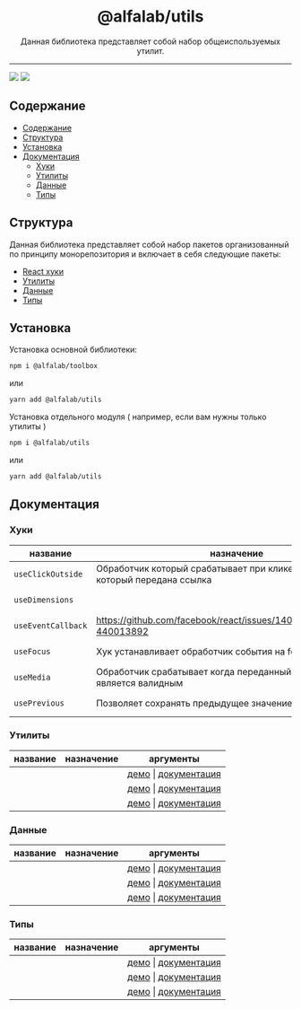 <div align="center">
    <h1>@alfalab/utils</h1>
    <div>Данная библиотека представляет собой набор общеиспользуемых утилит.</div>
</div>

<hr />

<img src="https://github.com/alfa-laboratory/utils/workflows/Tests/badge.svg" /> ![](https://badgen.net/npm/v/@alfalab/utils)

## Содержание

- [Содержание](#содержание)
- [Структура](#структура)
- [Установка](#установка)
- [Документация](#документация)
  - [Хуки](#хуки)
  - [Утилиты](#утилиты)
  - [Данные](#данные)
  - [Типы](#типы)

## Структура
Данная библиотека представляет собой набор пакетов организованный по принципу монорепозитория и включает в себя следующие пакеты:

- [React хуки](https://github.com/alfa-laboratory/utils/tree/develop/packages/data)
- [Утилиты](https://github.com/alfa-laboratory/utils/tree/develop/packages/utils)
- [Данные](https://github.com/alfa-laboratory/utils/tree/develop/packages/data)
- [Типы](https://github.com/alfa-laboratory/utils/tree/develop/packages/types)

## Установка

Установка основной библиотеки:

```bash
npm i @alfalab/toolbox
```

или

```bash
yarn add @alfalab/utils
```

Установка отдельного модуля ( например, если вам нужны только утилиты )

```bash
npm i @alfalab/utils
```

или

```bash
yarn add @alfalab/utils
```

## Документация

### Хуки

| название | назначение |   ссылки  |
|----------|------------|-----------|
| `useClickOutside` | Обработчик который срабатывает при клике вне контейнера на который передана ссылка | [демо]() \| [документация](https://github.com/alfa-laboratory/utils/blob/develop/packages/hooks/src/useClickOutside/docs.md) |
| `useDimensions` |            | [демо]() \| [документация](https://github.com/alfa-laboratory/utils/blob/develop/packages/hooks/src/useDimensions/docs.md) |
| `useEventCallback` | https://github.com/facebook/react/issues/14099#issuecomment-440013892 | [демо]() \| - |
| `useFocus` | Хук устанавливает обработчик события на focusin и focusout | [демо]() \| [документация](https://github.com/alfa-laboratory/utils/blob/develop/packages/hooks/src/useFocus/docs.md) |
| `useMedia` | Обработчик срабатывает когда переданный медиа запрос является валидным | [демо]() \| [документация](https://github.com/alfa-laboratory/utils/blob/develop/packages/hooks/src/useMedia/docs.md) |
| `usePrevious` | Позволяет сохранять предыдущее значение до рендера | [демо]() \| [документация](https://github.com/alfa-laboratory/utils/blob/develop/packages/hooks/src/usePrevious/docs.md) |

### Утилиты

| название | назначение | аргументы |
|----------|------------|-----------|
|          |            | [демо]() \| [документация]() |
|          |            | [демо]() \| [документация]() |
|          |            | [демо]() \| [документация]() |

### Данные

| название | назначение | аргументы |
|----------|------------|-----------|
|          |            | [демо]() \| [документация]() |
|          |            | [демо]() \| [документация]() |
|          |            | [демо]() \| [документация]() |

### Типы

| название | назначение | аргументы |
|----------|------------|-----------|
|          |            | [демо]() \| [документация]() |
|          |            | [демо]() \| [документация]() |
|          |            | [демо]() \| [документация]() |